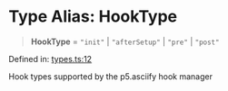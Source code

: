 # Type Alias: HookType

> **HookType** = `"init"` \| `"afterSetup"` \| `"pre"` \| `"post"`

Defined in: [types.ts:12](https://github.com/humanbydefinition/p5.asciify/blob/1d60e62023a2aba1aa36d33e65b6e6bdb8d656dc/src/lib/types.ts#L12)

Hook types supported by the p5.asciify hook manager
